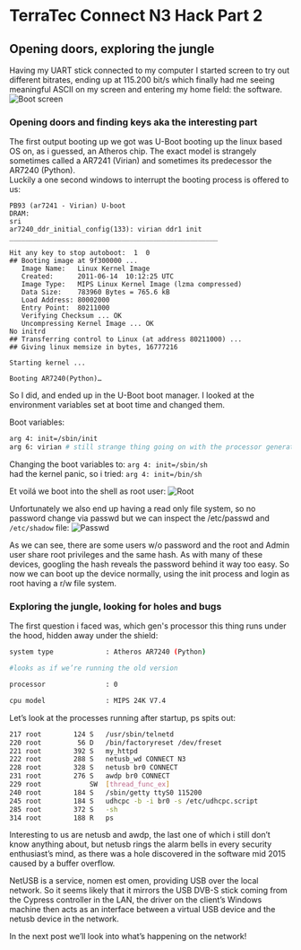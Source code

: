 # TerraTec Connect N3 Hack Part 2

## Opening doors, exploring the jungle
Having my UART stick connected to my computer I started screen to try out different bitrates, ending up at 115.200 bit/s which finally had me seeing meaningful ASCII on my screen and entering my home field: the software. ![Boot screen](images/conn_2.jpg)

### Opening doors and finding keys aka the interesting part

The first output booting up we got was U-Boot booting up the linux based OS on, as i guessed, an Atheros chip. The exact model is strangely sometimes called a AR7241 (Virian) and sometimes its predecessor the AR7240 (Python).  
Luckily a one second windows to interrupt the booting process is offered to us:

~~~uboot
PB93 (ar7241 - Virian) U-boot
DRAM:
sri
ar7240_ddr_initial_config(133): virian ddr1 init
____________________________________________________

Hit any key to stop autoboot:  1  0
## Booting image at 9f300000 ...
   Image Name:   Linux Kernel Image
   Created:      2011-06-14  10:12:25 UTC
   Image Type:   MIPS Linux Kernel Image (lzma compressed)
   Data Size:    783960 Bytes = 765.6 kB
   Load Address: 80002000
   Entry Point:  80211000
   Verifying Checksum ... OK
   Uncompressing Kernel Image ... OK
No initrd
## Transferring control to Linux (at address 80211000) ...
## Giving linux memsize in bytes, 16777216

Starting kernel ...

Booting AR7240(Python)…
~~~

So I did, and ended up in the U-Boot boot manager. I looked at the environment variables set at boot time and changed them.

Boot variables:

~~~bash
arg 4: init=/sbin/init
arg 6: virian # still strange thing going on with the processor generation
~~~

Changing the boot variables to: ```arg 4: init=/sbin/sh```  
had the kernel panic, so i tried:  ```arg 4: init=/bin/sh```

Et voilá we boot into the shell as root user:
![Root](images/conn_4.jpg)

Unfortunately we also end up having a read only file system, so no password change via passwd but we can inspect the /etc/passwd and ```/etc/shadow``` file:
![Passwd](images/conn_15.jpg)

As we can see, there are some users w/o password and the root and Admin user share root privileges and the same hash. As with many of these devices, googling the hash reveals the password behind it way too easy. So now we can boot up the device normally, using the init process and login as root having a r/w file system.

### Exploring the jungle, looking for holes and bugs

The first question i faced was, which gen's processor this thing runs under the hood, hidden away under the shield:

~~~bash
system type             : Atheros AR7240 (Python)

#looks as if we’re running the old version

processor               : 0

cpu model               : MIPS 24K V7.4
~~~

Let’s look at the processes running after startup, ps spits out:

~~~bash
217 root        124 S   /usr/sbin/telnetd
220 root         56 D   /bin/factoryreset /dev/freset
221 root        392 S   my_httpd
222 root        288 S   netusb_wd CONNECT N3
228 root        328 S   netusb br0 CONNECT
231 root        276 S   awdp br0 CONNECT
229 root            SW  [thread_func_ex]
240 root        184 S   /sbin/getty ttyS0 115200
245 root        184 S   udhcpc -b -i br0 -s /etc/udhcpc.script
285 root        372 S   -sh
314 root        188 R   ps
~~~

Interesting to us are netusb and awdp, the last one of which i still don’t know anything about, but netusb rings the alarm bells in every security enthusiast’s mind, as there was a hole discovered in the software mid 2015 caused by a buffer overflow.

NetUSB is a service, nomen est omen, providing USB over the local network. So it seems likely that it mirrors the USB DVB-S stick coming from the Cypress controller in the LAN, the driver on the client’s Windows machine then acts as an interface between a virtual USB device and the netusb device in the network.

In the next post we’ll look into what’s happening on the network!
